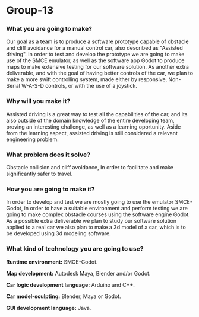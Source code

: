 # Group-13
### What you are going to make?
Our goal as a team is to produce a software prototype capable of obstacle and cliff avoidance for a manual control car, also described as "Assisted driving". In order to test and develop the prototype we are going to make use of the SMCE emulator, as well as the software app Godot to produce maps to make extensive testing for our software solution. As another extra deliverable, and with the goal of having better controls of the car, we plan to make a more swift controlling system, made either by responsive, Non-Serial W-A-S-D controls, or with the use of a joystick.

### Why will you make it?
Assisted driving is a great way to test all the capabilities of the car, and its also outside of the domain knowledge of the entire developing team, proving an interesting challenge, as well as a learning oportunity. Aside from the learning aspect, assisted driving is still considered a relevant engineering problem.


### What problem does it solve?
Obstacle collision and cliff avoidance, In order to facilitate and make significantly safer to travel.

### How you are going to make it?
In order to develop and test we are mostly going to use the emulator SMCE-Godot, in order to have a suitable environment and perform testing we are going to make complex obstacle courses using the software engine Godot. As a possible extra deliverable we plan to study our software solution applied to a real car we also plan to make a 3d model of a car, which is to be developed using 3d modeling software.

### What kind of technology you are going to use?
**Runtime environment:** SMCE-Godot.

**Map development:** Autodesk Maya, Blender and/or Godot.

**Car logic development language:** Arduino and C++.

**Car model-sculpting:** Blender, Maya or Godot.

**GUI development language:** Java.
